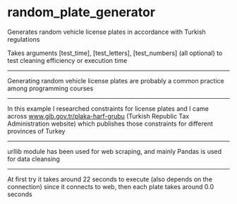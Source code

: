 # random_plate_generator
Generates random vehicle license plates in accordance with Turkish regulations

Takes arguments [test_time], [test_letters], [test_numbers] (all optional) to test cleaning efficiency 
or execution time

-------

Generating random vehicle license plates are probably a common practice among programming courses

-------

In this example I researched constraints for license plates and I came across www.gib.gov.tr/plaka-harf-grubu 
(Turkish Republic Tax Administration website) which publishes those constraints for different
provinces of Turkey

-------

urllib module has been used for web scraping, and mainly Pandas is used for data cleansing

-------

At first try it takes around 22 seconds to execute (also depends on the connection) since it connects
to web, then each plate takes around 0.0 seconds